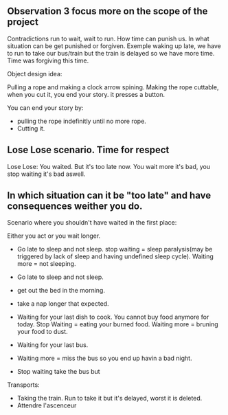 ## Observation 3 focus more on the scope of the project
Contradictions run to wait, wait to run.
How time can punish us. In what situation can be get punished or forgiven.
Exemple waking up late, we have to run to take our bus/train but the train is delayed so we have more time. Time was forgiving this time.

Object design idea:

Pulling a rope and making a clock arrow spining.
Making the rope cuttable, when you cut it, you end your story. it presses a button.

You can end your story by: 
- pulling the rope indefinitly until no more rope.
- Cutting it.

## Lose Lose scenario. Time for respect
Lose Lose: You waited. But it's too late now. You wait more it's bad, you stop waiting it's bad aswell.

## In which situation can it be "too late" and have consequences weither you do.

Scenario where you shouldn't have waited in the first place:

Either you act or you wait longer.

- Go late to sleep and not sleep.
stop waiting = sleep paralysis(may be triggered by lack of sleep and having undefined sleep cycle).
Waiting more = not sleeping.


- Go late to sleep and not sleep.
- get out the bed in the morning.
- take a nap longer that expected.

- Waiting for your last dish to cook. You cannot buy food anymore for today.
Stop Waiting = eating your burned food.
Waiting more = bruning your food to dust.

- Waiting for your last bus.
- Waiting more = miss the bus so you end up havin a bad night.
- Stop waiting take the bus but 

Transports:
- Taking the train. Run to take it but it's delayed, worst it is deleted.
- Attendre l'ascenceur




